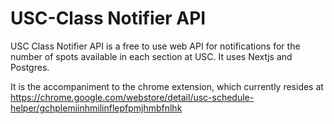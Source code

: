 # USC-Class Notifier API

USC Class Notifier API is a free to use web API for notifications for the number of spots available in each section at USC. It uses Nextjs and Postgres.

It is the accompaniment to the chrome extension, which currently resides at https://chrome.google.com/webstore/detail/usc-schedule-helper/gchplemiinhmilinflepfpmjhmbfnlhk
